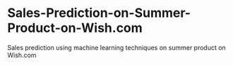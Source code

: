 # Sales-Prediction-on-Summer-Product-on-Wish.com
Sales prediction using machine learning techniques on summer product on Wish.com
